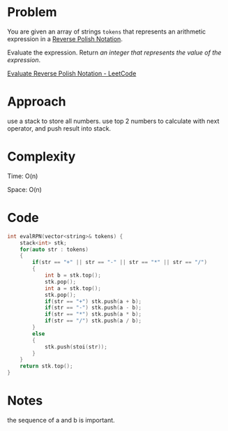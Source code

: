 # Problem

You are given an array of strings `tokens` that represents an arithmetic expression in a [Reverse Polish Notation](http://en.wikipedia.org/wiki/Reverse_Polish_notation).

Evaluate the expression. Return *an integer that represents the value of the expression*.

[Evaluate Reverse Polish Notation - LeetCode](https://leetcode.com/problems/evaluate-reverse-polish-notation/description/?envType=study-plan-v2&envId=top-interview-150)

# Approach

use a stack to store all numbers. use top 2 numbers to calculate with next operator, and push result into stack.

# Complexity

Time: O(n)

Space: O(n)

# Code

```c++
int evalRPN(vector<string>& tokens) {
    stack<int> stk;
    for(auto str : tokens)
    {
        if(str == "+" || str == "-" || str == "*" || str == "/")
        {
            int b = stk.top();
            stk.pop();
            int a = stk.top();
            stk.pop();
            if(str == "+") stk.push(a + b);
            if(str == "-") stk.push(a - b);
            if(str == "*") stk.push(a * b);
            if(str == "/") stk.push(a / b);
        }
        else
        {
            stk.push(stoi(str));
        }
    }
    return stk.top();
}
```

# Notes

the sequence of a and b is important.
